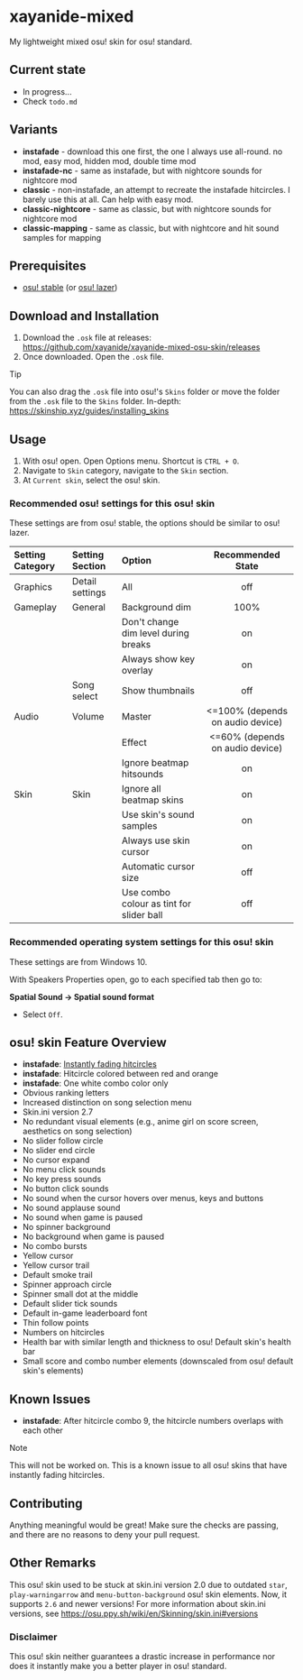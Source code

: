 # xayanide-mixed
My lightweight mixed osu! skin for osu! standard.

## Current state
- In progress...
- Check `todo.md`

## Variants
- **instafade** - download this one first, the one I always use all-round. no mod, easy mod, hidden mod, double time mod
- **instafade-nc** - same as instafade, but with nightcore sounds for nightcore mod
- **classic** - non-instafade, an attempt to recreate the instafade hitcircles. I barely use this at all. Can help with easy mod.
- **classic-nightcore** - same as classic, but with nightcore sounds for nightcore mod
- **classic-mapping** - same as classic, but with nightcore and hit sound samples for mapping

## Prerequisites
- [osu! stable](https://osu.ppy.sh/home/download) (or [osu! lazer](https://github.com/ppy/osu))

## Download and Installation

1. Download the `.osk` file at releases: https://github.com/xayanide/xayanide-mixed-osu-skin/releases
2. Once downloaded. Open the `.osk` file.

> [!TIP]
> You can also drag the `.osk` file into osu!'s `Skins` folder or move the folder from the `.osk` file to the `Skins` folder.
> In-depth: https://skinship.xyz/guides/installing_skins

## Usage
1. With osu! open. Open Options menu. Shortcut is `CTRL + O`.
2. Navigate to `Skin` category, navigate to the `Skin` section.
3. At `Current skin`, select the osu! skin.

### Recommended osu! settings for this osu! skin
These settings are from osu! stable, the options should be similar to osu! lazer.

|Setting Category|Setting Section|Option|Recommended State|
| :--- | :--- | :--- | :---: |
| Graphics | Detail settings | All | off |
| Gameplay | General | Background dim | 100% |
| | | Don't change dim level during breaks | on |
| | | Always show key overlay | on |
| | Song select | Show thumbnails | off |
| Audio | Volume | Master | <=100% (depends on audio device) |
| | | Effect | <=60% (depends on audio device) |
| | | Ignore beatmap hitsounds | on |
| Skin | Skin | Ignore all beatmap skins | on |
| | | Use skin's sound samples | on |
| | | Always use skin cursor | on |
| | | Automatic cursor size | off |
| | | Use combo colour as tint for slider ball | off |

### Recommended operating system settings for this osu! skin
These settings are from Windows 10.

With Speakers Properties open, go to each specified tab then go to:

**Spatial Sound -> Spatial sound format**
- Select `Off`.

## osu! skin Feature Overview
- **instafade**: [Instantly fading hitcircles](https://skinship.xyz/guides/insta_fade_hc)
- **instafade**:  Hitcircle colored between red and orange
- **instafade**: One white combo color only
- Obvious ranking letters
- Increased distinction on song selection menu
- Skin.ini version 2.7
- No redundant visual elements (e.g., anime girl on score screen, aesthetics on song selection)
- No slider follow circle
- No slider end circle
- No cursor expand
- No menu click sounds
- No key press sounds
- No button click sounds
- No sound when the cursor hovers over menus, keys and buttons
- No sound applause sound
- No sound when game is paused
- No spinner background
- No background when game is paused
- No combo bursts
- Yellow cursor
- Yellow cursor trail
- Default smoke trail
- Spinner approach circle
- Spinner small dot at the middle
- Default slider tick sounds
- Default in-game leaderboard font
- Thin follow points
- Numbers on hitcircles
- Health bar with similar length and thickness to osu! Default skin's health bar
- Small score and combo number elements (downscaled from osu! default skin's elements)

## Known Issues
- **instafade**: After hitcircle combo 9, the hitcircle numbers overlaps with each other
> [!NOTE]
> This will not be worked on. This is a known issue to all osu! skins that have instantly fading hitcircles.

## Contributing
Anything meaningful would be great! Make sure the checks are passing, and there are no reasons to deny your pull request.

## Other Remarks
This osu! skin used to be stuck at skin.ini version 2.0 due to outdated `star`, `play-warningarrow` and `menu-button-background` osu! skin elements. Now, it supports `2.6` and newer versions! For more information about skin.ini versions, see https://osu.ppy.sh/wiki/en/Skinning/skin.ini#versions

### Disclaimer
This osu! skin neither guarantees a drastic increase in performance nor does it instantly make you a better player in osu! standard.
